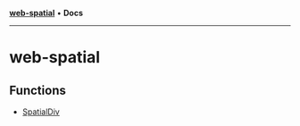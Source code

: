 [**web-spatial**](README.md) • **Docs**

***

# web-spatial

## Functions

- [SpatialDiv](functions/SpatialDiv.md)
